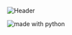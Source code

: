 ![Header](https://mir-s3-cdn-cf.behance.net/project_modules/1400_opt_1/21f92350586481.58d5e6812701c.gif)

<img src="https://img.shields.io/badge/made%20with-python-blue.svg?style=flat-square" alt="made with python">
<p align="center">
  <a href="https://github.com/[user]/[repository]/releases/"><img alt="" src="" /></a>
  <a href=""><img alt="" src="" /></a>
  <a href=""><img alt="" src="" /></a>
</p>
